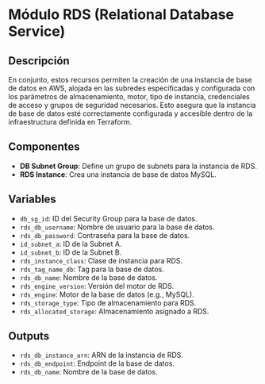 

# Módulo RDS (Relational Database Service)

## Descripción

En conjunto, estos recursos permiten la creación de una instancia de base de datos en AWS, alojada en las subredes especificadas y configurada con los parámetros de almacenamiento, motor, tipo de instancia, credenciales de acceso y grupos de seguridad necesarios. Esto asegura que la instancia de base de datos esté correctamente configurada y accesible dentro de la infraestructura definida en Terraform.

## Componentes

- **DB Subnet Group**: Define un grupo de subnets para la instancia de RDS.
- **RDS Instance**: Crea una instancia de base de datos MySQL.

## Variables

- `db_sg_id`: ID del Security Group para la base de datos.
- `rds_db_username`: Nombre de usuario para la base de datos.
- `rds_db_password`: Contraseña para la base de datos.
- `id_subnet_a`: ID de la Subnet A.
- `id_subnet_b`: ID de la Subnet B.
- `rds_instance_class`: Clase de instancia para RDS.
- `rds_tag_name_db`: Tag para la base de datos.
- `rds_db_name`: Nombre de la base de datos.
- `rds_engine_version`: Versión del motor de RDS.
- `rds_engine`: Motor de la base de datos (e.g., MySQL).
- `rds_storage_type`: Tipo de almacenamiento para RDS.
- `rds_allocated_storage`: Almacenamiento asignado a RDS.

## Outputs

- `rds_db_instance_arn`: ARN de la instancia de RDS.
- `rds_db_endpoint`: Endpoint de la base de datos.
- `rds_db_name`: Nombre de la base de datos.

